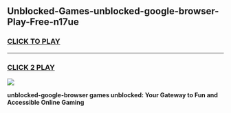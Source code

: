 
## Unblocked-Games-unblocked-google-browser-Play-Free-n17ue
<h3>
<a href="https://premium76.site?title=unblocked-google-browser&ref=12A">CLICK TO PLAY</a></h3>
<hr>

<h3>
<a href="https://premium76.site?title=unblocked-google-browser&ref=12A">CLICK 2 PLAY</a>
  
</h3>

<a href="https://premium76.site?title=unblocked-google-browser&ref=12A"><img src="https://clearcache.store/games.png"></a>


**unblocked-google-browser games unblocked: Your Gateway to Fun and Accessible Online Gaming**
